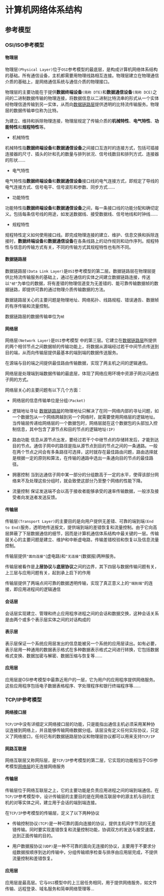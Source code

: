 
# 计算机网络体系结构


## 参考模型


### **OSI/ISO参考模型**


#### 物理层

物理层`(Physical Layer)`位于`OSI`参考模型的最底层，是构成计算机网络体系结构的基础。所有通信设备，主机都需要用物理线路相互连接。物理层建立在物理通信介质的基础上，是网络通信系统与通信介质的物理接口。

物理层的主要功能在于提供**数据终端设备**`(简称 DTE)`和**数据通信设备**`(简称 DCE)`之间的二进制数据传输的物理连接，将数据信息以二进制比特流串的形式从一个实体经物理信道传输到另一实体，从而向[数据链路层](####数据链路层)提供透明的比特流传输服务。物理层的数据传输单位称为比特。

为建立、维持和拆除物理连接，物理层规定了传输介质的**机械特性**、**电气特性**、**功能特性**和**规程特性**等。

* 机械特性

机械特性指**数据终端设备**和**数据通信设备**之间接口互连时的连接方式，包括可插接连接器的尺寸、插头的针和孔的数量与排列状况、信号线数目和排列方式、连接器的形状......

* 电气特性

电气特性指**数据终端设备**和**数据通信设备**接口线的电气连接方式，即规定了导线的电气连接方式、信号电平、信号波形和参数、同步方式......

* 功能特性

功能特性指**数据终端设备**和**数据通信设备**之间，每一条接口线的功能分配和确切定义。包括每条信号线的用途，如发送数据线、接受数据线、信号地线和时钟线......

* 规程特性

规程特性定义如何使用接口线。即完成物理连接的建立、维护、信息交换和拆除连接时，**数据终端设备**和**数据通信设备**在各条线路上的动作规则和动作序列。规程特性与信息的传输方式有关，不同的传输方式其规程特性也有所不同。


#### 数据链路层

数据链路层`(Data Link Layer)`是`OSI`参考模型的第二层。数据链路层在物理层提供比特流传输服务的基础上，通过在通信的实体之间建立数据链路连接，传送以`"帧"`为单位的数据，将有差错的物理信道变为无差错的、能可靠传输数据帧的数据链路，即提供可靠的通过物理介质传输数据的方法。

数据链路层关心的主要问题是物理地址、网络拓扑、线路规程、错误通告、数据帧的有序传输和流量控制。

数据链路层的数据传输单位为`帧`

#### 网络层

网络层`(Network Layer)`是`OSI`参考模型 中的第三层。它建立在[数据链路层](####数据链路层)所提供的两个相邻节点之间数据帧的传输功能上，将数据从源端经过若干中间节点传送到目的端，从而向传输层提供最基本的端到端的数据传送服务。

在源端与目的端之间提供最佳路由传输数据，实现了两主机之间的逻辑通信。

网络层是处理端到端数据传输的最底层，体现了网络应用环境中资源子网访问通信子网的方式。

网络层关心的主要问题有以下几个方面：

* 网络层的信息传输单位是分组`(Packet)`

* 逻辑地址寻址
[数据链路层](###数据链路层)的物理地址只解决了在同一网络内部的寻址问题，如一个数据包从一个网络跨越到另一个网络时，就需要使用网络层的逻辑地址。当传输层传递给网络层的一个数据包时，网络层就在这个数据包的头部加入控制信息，其中包含了源节点和目的节点的逻辑地址`(IP)`

- 路由功能
信息从源节点出发，要经过若干个中继节点的存储转发后，才能到达目的节点。通信子网中的路径是指从源节点到目的节点之间的一条通路。一般在两个节点之间会有多条路径可选择，这时就存在最佳路由问题，路由选择就是根据一定的原则和算法，在传输的通路中选出一条通向目的节点的最佳路径。

- 拥塞控制
当到达通信子网中某一部分的分组数高于一定的水平，使得该部分网络来不及处理这些分组时，就会致使这部分乃至整个网络的性能下降。

- 流量控制
保证发送端不会以高于接收者能够承受的速率传输数据，一般涉及接受者向发送者发送反馈。


#### 传输层

传输层`(Transport Layer)`的主要目的是向用户提供无差错、可靠的端到端`(End to End)`服务，透明地传送报文，提供端到端的差错恢复和流量控制。由于它向高层屏蔽了下层数据通信的细节，因而是计算机通信体系结构中最关键的一层。传输层关心的主要问题是建立、维护和中断虚电路，传输差错校验和恢复以及信息流量控制。

传输层提供`"面向连接"`(虚电路)和`"无连接"`(数据报)两种服务。

传输层被看作是**上层协议**与**底层协议**之间的边界，其下四层与数据传输问题有关，上三层与应用问题有关，起到承上启下的作用

传输层提供了两端点间可靠的数据透明传输，实现了真正意义上的`"端到端"`的连接，即应用进程间的逻辑通信

#### 会话层

会话层实现建立、管理和终止应用程序进程之间的会话和数据交换，这种会话关系是由两个或多个表示层实体之间的对话构成的

#### 表示层

表示层保证一个系统应用层发出的信息能被另一个系统的应用层读出。如有必要，表示层用一种通用的数据表示格式在多种数据表示格式之间进行转换，它包括数据格式变换、数据加密与解密、数据压缩与恢复等......

#### 应用层

应用层是OSI参考模型中最靠近用户的一层，它为用户的应用程序提供网络服务。这些应用程序包括电子数据表格程序、字处理程序和银行终端程序等......

### **TCP/IP参考模型**

#### 网络接口层

`TCP/IP`中没有详细定义网络接口层的功能，只是能指出通信主机必须采用某种协议连接到网络上，并且能够传输网络数据分组。该层没有定义任何实际协议，只定义了网络接口，任何已有的数据链路层协议和物理层协议都可以用来支持`TCP/IP`

#### 网路互联层

网络互联层又称网际层，是`TCP/IP`参考模型的第二层，它实现的功能相当于OSI参考模型[网络层](####网络层)的无连接网络服务

#### 传输层

传输层位于网络互联层之上，它的主要功能是负责应用进程之间的端到端通信。在`TCP/IP`参考模型中，设计传输层的主要目的是在网络互联层中的源主机与目的主机的对等实体之间，建立用于会话的端到端连接。

在`TCP/IP`参考模型的传输层，定义了以下两种协议
- 传输控制协议`(TCP)`是一种可靠的面向连接的协议，提供主机间字节流的无差错传输。同时要实现差错恢复和流量控制功能，协调双方的发送与接受速度，达到正面传输的目的。

- 用户数据报协议`(UDP)`是一种不可靠的面向无连接的协议，主要用于不要求分组数据按顺序到达的传输中，分组传输顺序检查与排序由应用层完成，不提供流量控制和差错恢复。

#### 应用层

应用层是最高层。它与`OSI`模型中的上三层任务相同，用于提供网络服务，如文件传输、远程登录、域名服务和简单网络管理等...